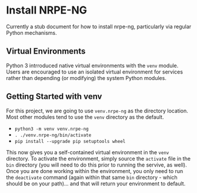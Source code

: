 # Install NRPE-NG

Currently a stub document for how to install nrpe-ng, particularly via
regular Python mechanisms.

## Virtual Environments

Python 3 intrroduced native virtual environments with the `venv`
module. Users are encouraged to use an isolated virtual environment
for services rather than depending (or modifying) the system Python
modules.

## Getting Started with venv

For this project, we are going to use `venv.nrpe-ng` as the directory
location. Most other modules tend to use the `venv` directory as the
default.

* `python3 -m venv venv.nrpe-ng`
* `. ./venv.nrpe-ng/bin/activate`
* `pip install --upgrade pip setuptools wheel`

This now gives you a self-contained virtual environment in the `venv`
directory. To activate the environment, simply source the `activate`
file in the `bin` directory (you will need to do this prior to running
the servive, as well). Once you are done working within the environment,
you only need to run the `deactivate` command (again within that same
`bin` directory - which should be on your path)... and that will return
your environment to default.

